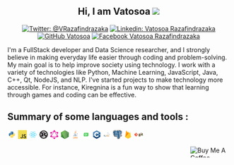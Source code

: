 <div align="center">
  <h2> Hi, I am Vatosoa <img src="https://media.giphy.com/media/QuPGXNsBfTuJK098vI/giphy.gif" width="50"></h2>

  [![Twitter: @VRazafindrazaka](https://img.shields.io/twitter/follow/VRazafindrazaka?style=social)](https://twitter.com/VRazafindrazaka)
  [![Linkedin: Vatosoa Razafindrazaka](https://img.shields.io/badge/vatosoa-razafindrazaka-blue?style=flat-square&logo=Linkedin&logoColor=white&link=https://www.linkedin.com/in/vatosoa-razafindrazaka/)](https://www.linkedin.com/in/vatosoa-razafindrazaka/)
  [![GitHub Vatosoa](https://img.shields.io/github/followers/Vatosoa?label=follow&style=social)](https://github.com/Vatosoa)
  [![Facebook Vatosoa Razafindrazaka](https://img.shields.io/badge/Facebook-Profile-blue?logo=facebook&style=social)](https://www.facebook.com/geekas.v/)

</div>

I'm a FullStack developer and Data Science researcher, and I strongly believe in making everyday life easier through coding and problem-solving. My main goal is to help improve society using technology. I work with a variety of technologies like Python, Machine Learning, JavaScript, Java, C++, Qt, NodeJS, and NLP. I've started projects to make technology more accessible. For instance, Kiregnina is a fun way to show that learning through games and coding can be effective.

## Summary of some languages and tools :
<code><img height="20" src="https://raw.githubusercontent.com/github/explore/80688e429a7d4ef2fca1e82350fe8e3517d3494d/topics/python/python.png"></code>
<code><img height="20" src="https://raw.githubusercontent.com/github/explore/80688e429a7d4ef2fca1e82350fe8e3517d3494d/topics/javascript/javascript.png"></code>
<code><img height="20" src="https://raw.githubusercontent.com/github/explore/80688e429a7d4ef2fca1e82350fe8e3517d3494d/topics/react/react.png"></code>
<code><img height="20" src="https://raw.githubusercontent.com/github/explore/master/topics/rust/rust.png"></code>
<code><img height="20" src="https://raw.githubusercontent.com/github/explore/5c058a388828bb5fde0bcafd4bc867b5bb3f26f3/topics/graphql/graphql.png"></code>
<code><img height="20" src="https://raw.githubusercontent.com/github/explore/80688e429a7d4ef2fca1e82350fe8e3517d3494d/topics/nodejs/nodejs.png"></code>
<code><img height="20" src="https://raw.githubusercontent.com/github/explore/80688e429a7d4ef2fca1e82350fe8e3517d3494d/topics/java/java.png"></code>
<code><img height="20" src="https://raw.githubusercontent.com/github/explore/80688e429a7d4ef2fca1e82350fe8e3517d3494d/topics/qt/qt.png"></code>
<code><img height="20" src="https://raw.githubusercontent.com/github/explore/80688e429a7d4ef2fca1e82350fe8e3517d3494d/topics/cpp/cpp.png"></code>
<code><img height="20" src="https://raw.githubusercontent.com/github/explore/80688e429a7d4ef2fca1e82350fe8e3517d3494d/topics/mysql/mysql.png"></code>
<code><img height="20" src="https://raw.githubusercontent.com/github/explore/master/topics/postgresql/postgresql.png"></code>
<code><img height="20" src="https://raw.githubusercontent.com/github/explore/80688e429a7d4ef2fca1e82350fe8e3517d3494d/topics/firebase/firebase.png"></code>
<code><img height="20" src="https://raw.githubusercontent.com/github/explore/80688e429a7d4ef2fca1e82350fe8e3517d3494d/topics/git/git.png"></code>
<div style="top:-15px">
  <a href="https://www.buymeacoffee.com/vatosoa" target="_blank">
    <img src="https://cdn.buymeacoffee.com/buttons/default-orange.png" alt="Buy Me A Coffee" height="25" width="90" style="float:right">
  </a>
</div>
